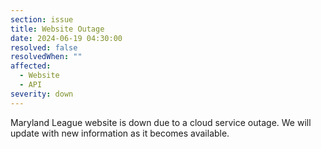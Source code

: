 ```yaml
---
section: issue
title: Website Outage
date: 2024-06-19 04:30:00
resolved: false
resolvedWhen: ""
affected:
  - Website
  - API
severity: down
---
```


Maryland League website is down due to a cloud service outage. We will update with new information as it becomes available.